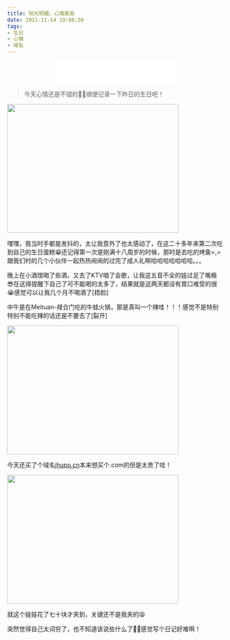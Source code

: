 ```yaml
---
title: 阳光明媚，心情美丽
date: 2021-11-14 19:06:50
tags:
- 生日
- 心情
- 域名
---
```




<center><iframe frameborder="no" border="0" marginwidth="0" marginheight="0" width=298 height=52 src="//music.163.com/outchain/player?type=2&id=1451191794&auto=1&height=32"></iframe></center>

> 今天心情还是不错的🤦‍♂️顺便记录一下昨日的生日吧！

<img src="/images/IMG_1871.png" width= 400 height= 300 align=center />

嘿嘿，我当时手都是发抖的，太让我意外了也太感动了，在这二十多年来第二次吃到自己的生日蛋糕😁还记得第一次是刚满十八周岁的时候，那时是去吃的烤鱼=,=跟我们村的几个小伙伴一起热热闹闹的过完了成人礼啊哈哈哈哈哈哈哈。。。

晚上在小酒馆喝了些酒，又去了KTV唱了会歌，让我这五音不全的娃过足了嘴瘾😎在这得提醒下自己了可不能喝的太多了，结果就是这两天都没有胃口难受的很😭感觉可以让我几个月不喝酒了[捂脸]

中午是在Meituan-禄合门吃的牛蛙火锅，那是真叫一个辣哇！！！感觉不是特别特别不能吃辣的话还是不要去了[裂开]

<img src="/images/IMG_1876.png" width= 400 height= 300  align=center />

今天还买了个域名[jhupo.cn]()本来想买个.com的但是太贵了哇！

<img src="/images/IMG_1880.jpeg" width= 400 height= 300  align=center />

就这个娃娃花了七十块才夹到，关键还不是我夹的😫

突然觉得自己太词穷了，也不知道该说些什么了😮‍💨感觉写个日记好难啊！

